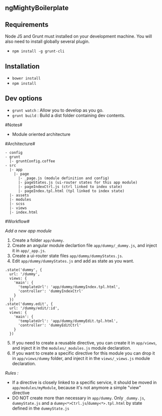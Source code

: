 ## ngMightyBoilerplate ##

## Requirements

Node JS and Grunt must installed on your development machine.
You will also need to install globally several plugin.

- `npm install -g grunt-cli`


## Installation

- `bower install`
- `npm install`


## Dev options

- `grunt watch` : Allow you to develop as you go.
- `grunt build` : Build a dist folder containing dev contents.

#Notes#

- Module oriented architecture

#Architecture#

```
- config
- grunt
  |- gruntConfig.coffee
- src
  |- app
    |- page
      |- _page.js (module definition and config)
      |- pageStates.js (ui-router states for this app module)
      |- pageIndexCtrl.js (ctrl linked to index state)
      |- pageIndex.tpl.html (tpl linked to index state)
  |- assets
  |- modules
  |- scss
  |- views
  |- index.html
```


#Workflow#

*Add a new app module*

1. Create a folder `app/dummy`.
2. Create an angular module declartion file `app/dummy/_dummy.js`, and inject it in `app/_app.js`.
3. Create a ui-router state files `app/dummy/dummyStates.js`.
4. Edit `app/dummy/dummyStates.js` and add as state as you want.
```
.state('dummy', {
  url: '/dummy',
  views: {
    'main': {
      'templateUrl': 'app/dummy/dummyIndex.tpl.html',
      'controller': 'dummyIndexCtrl'
    }
  })
.state('dummy.edit', {
  url: '/dummy/edit/:id',
  views: {
    'main': {
      'templateUrl': 'app/dummy/dummyEdit.tpl.html',
      'controller': 'dummyEditCtrl'
    }
  })
```
5. If you need to create a reusable directive, you can create it in `app/views`, and inject it in the `modules/_modules.js` module declaration.
5. If you want to create a specific directive for this module you can drop it in `app/views/dummy` folder, and inject it in the `views/_views.js` module declaration.

*Rules :*
- If a directive is closely linked to a specific service, it should be moved in `app/modules/myModule`, because it's not anymore a simple "view" directive
- DO NOT create more than necessary in `app/dummy`. Only `_dummy.js`, `dummyState.js` and a `dummy<*>Ctrl.js`/`dummy<*>.tpl.html` by state defined in the `dummyState.js`
